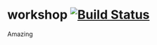 # workshop [![Build Status](https://travis-ci.org/SuperMegaMegaFish/workshop.svg?branch=master)](https://travis-ci.org/SuperMegaMegaFish/workshop)
Amazing
